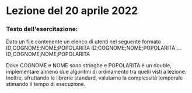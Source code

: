 # Lezione del 20 aprile 2022

### Testo dell'esercitazione:

Dato un file contenente un elenco di utenti nel seguente formato
ID;COGNOME;NOME;POPOLARITA
ID;COGNOME;NOME;POPOLARITA
…
ID;COGNOME;NOME;POPOLARITA

Dove COGNOME e NOME sono stringhe e POPOLARITA è un double, implementare almeno due algoritmi 
di ordinamento tra quelli visti a lezione. Inoltre, sfruttando le librerie standard, valutarne la complessità 
temporale stimando il tempo di esecuzione.